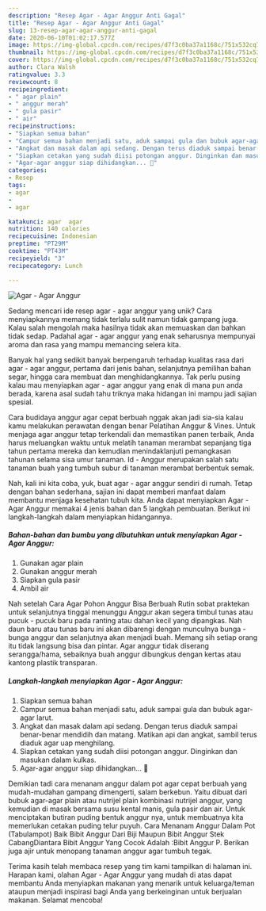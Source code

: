 ```yaml
---
description: "Resep Agar - Agar Anggur Anti Gagal"
title: "Resep Agar - Agar Anggur Anti Gagal"
slug: 13-resep-agar-agar-anggur-anti-gagal
date: 2020-06-10T01:02:17.577Z
image: https://img-global.cpcdn.com/recipes/d7f3c0ba37a1168c/751x532cq70/agar-agar-anggur-foto-resep-utama.jpg
thumbnail: https://img-global.cpcdn.com/recipes/d7f3c0ba37a1168c/751x532cq70/agar-agar-anggur-foto-resep-utama.jpg
cover: https://img-global.cpcdn.com/recipes/d7f3c0ba37a1168c/751x532cq70/agar-agar-anggur-foto-resep-utama.jpg
author: Clara Walsh
ratingvalue: 3.3
reviewcount: 8
recipeingredient:
- " agar plain"
- " anggur merah"
- " gula pasir"
- " air"
recipeinstructions:
- "Siapkan semua bahan"
- "Campur semua bahan menjadi satu, aduk sampai gula dan bubuk agar-agar larut."
- "Angkat dan masak dalam api sedang. Dengan terus diaduk sampai benar-benar mendidih dan matang. Matikan api dan angkat, sambil terus diaduk agar uap menghilang."
- "Siapkan cetakan yang sudah diisi potongan anggur. Dinginkan dan masukan dalam kulkas."
- "Agar-agar anggur siap dihidangkan... 🤗"
categories:
- Resep
tags:
- agar
- 
- agar

katakunci: agar  agar 
nutrition: 140 calories
recipecuisine: Indonesian
preptime: "PT29M"
cooktime: "PT43M"
recipeyield: "3"
recipecategory: Lunch

---
```



![Agar - Agar Anggur](https://img-global.cpcdn.com/recipes/d7f3c0ba37a1168c/751x532cq70/agar-agar-anggur-foto-resep-utama.jpg)

Sedang mencari ide resep agar - agar anggur yang unik? Cara menyiapkannya memang tidak terlalu sulit namun tidak gampang juga. Kalau salah mengolah maka hasilnya tidak akan memuaskan dan bahkan tidak sedap. Padahal agar - agar anggur yang enak seharusnya mempunyai aroma dan rasa yang mampu memancing selera kita.

Banyak hal yang sedikit banyak berpengaruh terhadap kualitas rasa dari agar - agar anggur, pertama dari jenis bahan, selanjutnya pemilihan bahan segar, hingga cara membuat dan menghidangkannya. Tak perlu pusing kalau mau menyiapkan agar - agar anggur yang enak di mana pun anda berada, karena asal sudah tahu triknya maka hidangan ini mampu jadi sajian spesial.

Cara budidaya anggur agar cepat berbuah nggak akan jadi sia-sia kalau kamu melakukan perawatan dengan benar Pelatihan Anggur &amp; Vines. Untuk menjaga agar anggur tetap terkendali dan memastikan panen terbaik, Anda harus meluangkan waktu untuk melatih tanaman merambat sepanjang tiga tahun pertama mereka dan kemudian menindaklanjuti pemangkasan tahunan selama sisa umur tanaman. Id - Anggur merupakan salah satu tanaman buah yang tumbuh subur di tanaman merambat berbentuk semak.


Nah, kali ini kita coba, yuk, buat agar - agar anggur sendiri di rumah. Tetap dengan bahan sederhana, sajian ini dapat memberi manfaat dalam membantu menjaga kesehatan tubuh kita. Anda dapat menyiapkan Agar - Agar Anggur memakai 4 jenis bahan dan 5 langkah pembuatan. Berikut ini langkah-langkah dalam menyiapkan hidangannya.

<!--inarticleads1-->

##### Bahan-bahan dan bumbu yang dibutuhkan untuk menyiapkan Agar - Agar Anggur:

1. Gunakan  agar plain
1. Gunakan  anggur merah
1. Siapkan  gula pasir
1. Ambil  air


Nah setelah Cara Agar Pohon Anggur Bisa Berbuah Rutin sobat praktekan untuk selanjutnya tinggal menunggu Anggur akan segera timbul tunas atau pucuk - pucuk baru pada ranting atau dahan kecil yang dipangkas. Nah daun baru atau tunas baru ini akan dibarengi dengan munculnya bunga - bunga anggur dan selanjutnya akan menjadi buah. Memang sih setiap orang itu tidak langsung bisa dan pintar. Agar anggur tidak diserang serangga/hama, sebaiknya buah anggur dibungkus dengan kertas atau kantong plastik transparan. 

<!--inarticleads2-->

##### Langkah-langkah menyiapkan Agar - Agar Anggur:

1. Siapkan semua bahan
1. Campur semua bahan menjadi satu, aduk sampai gula dan bubuk agar-agar larut.
1. Angkat dan masak dalam api sedang. Dengan terus diaduk sampai benar-benar mendidih dan matang. Matikan api dan angkat, sambil terus diaduk agar uap menghilang.
1. Siapkan cetakan yang sudah diisi potongan anggur. Dinginkan dan masukan dalam kulkas.
1. Agar-agar anggur siap dihidangkan... 🤗


Demikian tadi cara menanam anggur dalam pot agar cepat berbuah yang mudah-mudahan gampang dimengerti, salam berkebun. Yaitu dibuat dari bubuk agar-agar plain atau nutrijel plain kombinasi nutrijel anggur, yang kemudian di masak bersama susu kental manis, gula pasir dan air. Untuk menciptakan butiran puding bentuk anggur nya, untuk membuatnya kita memerlukan cetakan puding telur puyuh. Cara Menanam Anggur Dalam Pot (Tabulampot) Baik Bibit Anggur Dari Biji Maupun Bibit Anggur Stek CabangDiantara Bibit Anggur Yang Cocok Adalah :Bibit Anggur P. Berikan juga ajir untuk menopang tanaman anggur agar tumbuh tegak. 

Terima kasih telah membaca resep yang tim kami tampilkan di halaman ini. Harapan kami, olahan Agar - Agar Anggur yang mudah di atas dapat membantu Anda menyiapkan makanan yang menarik untuk keluarga/teman ataupun menjadi inspirasi bagi Anda yang berkeinginan untuk berjualan makanan. Selamat mencoba!

